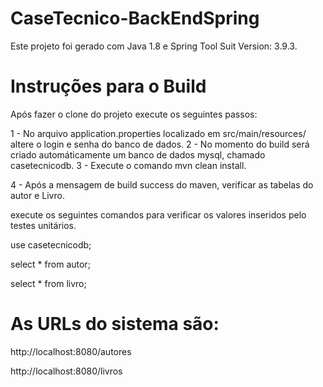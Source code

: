 # CaseTecnico-BackEndSpring

Este projeto foi gerado com Java 1.8 e Spring Tool Suit Version: 3.9.3.

# Instruções para o Build

Após fazer o clone do projeto execute os seguintes passos: 

1 - No arquivo application.properties localizado em src/main/resources/ altere o login e senha do banco de dados. 
2 - No momento do build será criado automáticamente um banco de dados mysql, chamado casetecnicodb.
3 - Execute o comando mvn clean install.

4 - Após a mensagem de build success do maven, verificar as tabelas do autor e Livro. 

execute os seguintes comandos para verificar os valores inseridos pelo testes unitários.

use casetecnicodb;

select * from autor;

select * from livro;

# As URLs do sistema são:

http://localhost:8080/autores

http://localhost:8080/livros

